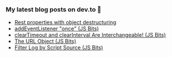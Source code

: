 ### My latest blog posts on dev.to 📖

<!-- BLOG-POST-LIST:START -->
- [Rest properties with object destructuring](https://dev.to/cilly_boloe/rest-properties-with-object-destructuring-42d7)
- [addEventListener "once" (JS Bits)](https://dev.to/cilly_boloe/addeventlistener-once-js-bits-565d)
- [clearTimeout and clearInterval Are Interchangeable! (JS Bits)](https://dev.to/cilly_boloe/cleartimeout-and-clearinterval-are-interchangeable-30bg)
- [The URL Object (JS Bits)](https://dev.to/cilly_boloe/the-url-object-js-bits-f7p)
- [Filter Log by Script Source (JS Bits)](https://dev.to/cilly_boloe/filter-log-by-script-source-js-bits-22ji)
<!-- BLOG-POST-LIST:END -->

